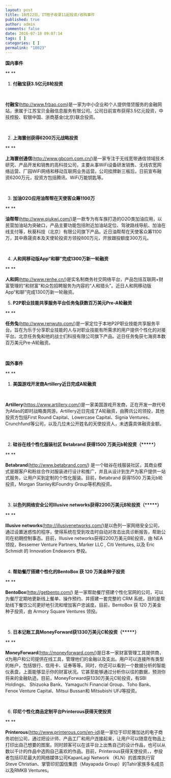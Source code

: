 ```yaml
---
layout: post
title: 10月22日，IT桔子收录11起投资/收购事件
published: true
author: admin
comments: false
date: 2016-07-18 09:07:14
tags: [ ]
categories: [ ]
permalink: "10023"
---
```

**国内事件**

** **

1. **付融宝获3.5亿元B轮投资**

&nbsp;

**付融宝**(http://www.frbao.com)是一家为中小企业和个人提供借贷服务的金融网站，隶属于江苏宝贝金融信息服务有限公司。公司日前宣布获得3.5亿元投资，中技控股、软银中国、浙商基金(北京)联合投资。

&nbsp;

2. **上海寰创获得6200万元战略投资**

** **

**上海寰创通信**(http://www.gbcom.com.cn/)是一家专注于无线宽带通信领域技术研究、产品开发和销售的高科技公司，主要从事WiFi设备研发销售、无线农宽网络运营、厂园WiFi网络和移动互联网业务运营。公司挂牌新三板后，日前宣布融资6200万元，投资方包括腾讯、WiFi万能钥匙等。

&nbsp;

3. **加油O2O应用油帮帮在天使客众筹1100万**

** **

**油帮帮**(http://www.qiukwi.com/)是一款专为有车族打造的O2O类加油应用，以民营加油站为突破口，产品主要功能包括附近加油站定位、驾驶路线导航、加油在线支付等，秋葵科技（北京）有限公司旗下产品。近日油帮帮在天使客众筹1100万，其中鼎晟资本及天使轮投资方领投800万元，开放跟投额度300万元。

&nbsp;

4. **人和网移动版App“和聊”完成1300万新一轮融资**

** **

**人和网**(http://www.renhe.cn/)是实名制商务社交网络平台，产品包括互联网+财富管理的“和财富”和众包招聘服务为内容的“人和猎头”。近日人和网移动版App“和聊”完成1300万新一轮融资。
  
5. **P2P职业技能共享服务平台任务兔获数百万美元Pre-A轮融资**

** **

**任务兔**(http://www.renwuto.com/)是一家定位于本地P2P职业技能共享服务平台。旨在为乐于分享职业技能的人与对职业技能有所需求的用户提供个性化的对接平台。北京任务兔和他的战士们科技有限公司旗下产品。近日任务兔获七海资本数百万美元Pre-A轮融资。

&nbsp;

**国外事件**

** **

1. **美国游戏开发商Artillery近日完成A轮融资**

&nbsp;

**Artillery**(https://www.artillery.com/)是一家美国游戏开发商，正在开发一款代号为Atlas的即时战略类网游。Artillery近日完成了A轮融资，由腾讯公司领投，其他投资方包括First Round Capital、Lowercase Capital、Signia Ventures、Crunchfund等公司，以及几位未公开姓名的天使投资人，未透露具体融资金额。

&nbsp;

2. **硅谷在线个性化服装社区 Betabrand 获得1500 万美元b轮投资（\*****）**

** **

**Betabrand**(http://www.betabrand.com/) 是一个硅谷在线服装社区，其商业模式是跟客户和粉丝合作对服装进行设计和推广，并且从设计到生产为客户提供一站式服务，让用户买到定制的个性化服装。目前，Betabrand 获得1500 万美元b轮投资，Morgan Stanley和Foundry Group等机构投资。

&nbsp;

3. **以色列网络安全公司Illusive networks获得2200万美元B轮投资（\*****）**

** **

**Illusive networks**(http://illusivenetworks.com/)是以色列一家网络安全公司，通过设置迷惑性的程序，使得系统在受到攻击时自动对攻击出具诊断报告，帮助公司在初期控制事态。目前，Illusive networks获得2200万美元B轮投资，由 NEA 领投，Bessemer Venture Partners, Marker LLC , Citi Ventures, 以及 Eric Schmidt 的 Innovation Endeavors 参投。

&nbsp;

4. **帮助餐厅搭建个性化的BentoBox 获 120 万美金种子投资**

** **

**BentoBox**(http://getbento.com/) 是一家帮助餐厅搭建个性化官网的公司，可以为餐厅定期地更新线上餐单、操作预约、并搭建一套完整的 CRM 系统，目的是帮助线下餐饮公司更好地引流和增加客户忠诚度。目前，BentoBox 获 120 万美金种子投资，由 Armory Square Ventures 领投。

&nbsp;

5. **日本记账工具MoneyForward获1330万美元C轮投资（\*****）**

** **

**MoneyForward**(http://moneyforward.com/)是日本一家财富管理工具提供商，d为用户和公司提供在线工具，管理他们的金融以及支出。用户可以连接所有类型的帐户，包括银行、信用卡、证券等等。同时，你还可以看到一个数据分析的智能仪表盘，上面能够显示你的财富状况。它甚至能够通过分析你以往的数据，预测你将来的金融轨迹。目前，MoneyForward获1330万美元C轮投资，有SBI Holdings、 Shizuoka Bank、Yamaguchi Financial Group、Toho Bank、Fenox Venture Capital、Mitsui Bussan和 Mitsubishi UFJ等投资。

&nbsp;

6. **印尼个性化商品定制平台Printerous获得天使投资**

** **

**Printerous**(http://www.printerous.com/en-id)是一家位于印尼雅加达的电子商务初创公司，通过把设计师、产品工厂和用户连接起来，让用户可以随意在物品上打印出自己想要的图案。同时顾客可以在该平台上出售自己的设计作品，也可以从数以千计的作品中选购自己喜欢的作品。目前，Printerous获得天使投资，，参投者包括印尼最大的网络媒体公司KapanLagi Network （KLN）的首席执行官Steve Christian、掌管印尼国信集团（Mayapada Group）的Tahir家族多名成员以及RMKB Ventures。